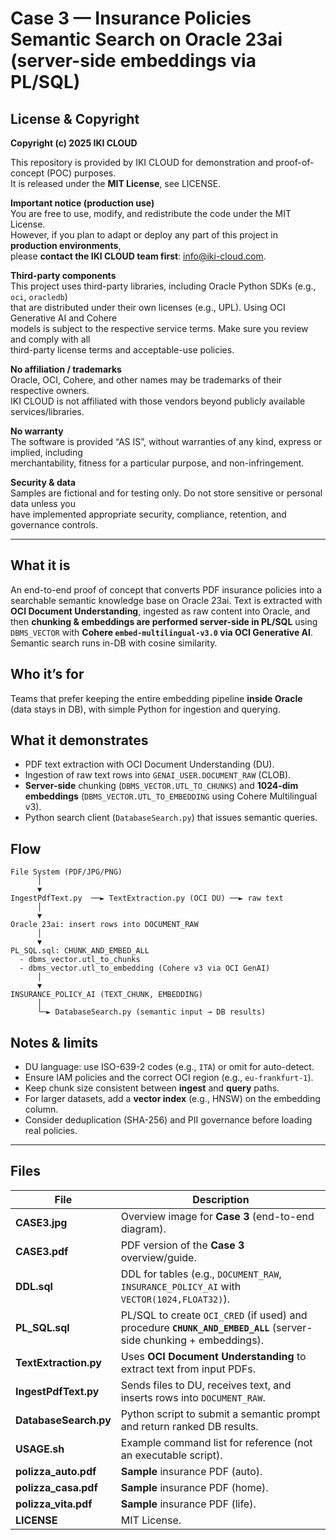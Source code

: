 # Case 3 — Insurance Policies Semantic Search on Oracle 23ai (server-side embeddings via PL/SQL)


## License & Copyright

**Copyright (c) 2025 IKI CLOUD**

This repository is provided by IKI CLOUD for demonstration and proof-of-concept (POC) purposes.  
It is released under the **MIT License**, see LICENSE.

**Important notice (production use)**  
You are free to use, modify, and redistribute the code under the MIT License.  
However, if you plan to adapt or deploy any part of this project in **production environments**,  
please **contact the IKI CLOUD team first**: info@iki-cloud.com.

**Third-party components**  
This project uses third-party libraries, including Oracle Python SDKs (e.g., `oci`, `oracledb`)  
that are distributed under their own licenses (e.g., UPL). Using OCI Generative AI and Cohere  
models is subject to the respective service terms. Make sure you review and comply with all  
third-party license terms and acceptable-use policies.

**No affiliation / trademarks**  
Oracle, OCI, Cohere, and other names may be trademarks of their respective owners.  
IKI CLOUD is not affiliated with those vendors beyond publicly available services/libraries.

**No warranty**  
The software is provided “AS IS”, without warranties of any kind, express or implied, including  
merchantability, fitness for a particular purpose, and non-infringement.

**Security & data**  
Samples are fictional and for testing only. Do not store sensitive or personal data unless you  
have implemented appropriate security, compliance, retention, and governance controls.

---

## What it is
An end-to-end proof of concept that converts PDF insurance policies into a searchable
semantic knowledge base on Oracle 23ai. Text is extracted with **OCI Document Understanding**, ingested as raw
content into Oracle, and then **chunking & embeddings are performed server-side in PL/SQL**
using `DBMS_VECTOR` with **Cohere `embed-multilingual-v3.0` via OCI Generative AI**.  
Semantic search runs in-DB with cosine similarity.

## Who it’s for
Teams that prefer keeping the entire embedding pipeline **inside Oracle** (data stays in DB),
with simple Python for ingestion and querying.

## What it demonstrates
- PDF text extraction with OCI Document Understanding (DU).
- Ingestion of raw text rows into `GENAI_USER.DOCUMENT_RAW` (CLOB).
- **Server-side** chunking (`DBMS_VECTOR.UTL_TO_CHUNKS`) and **1024-dim embeddings**
  (`DBMS_VECTOR.UTL_TO_EMBEDDING` using Cohere Multilingual v3).
- Python search client (`DatabaseSearch.py`) that issues semantic queries.

## Flow
```
File System (PDF/JPG/PNG)
      │
      ▼
IngestPdfText.py  ──► TextExtraction.py (OCI DU) ──► raw text
      │
      ▼
Oracle 23ai: insert rows into DOCUMENT_RAW
      │
      ▼
PL_SQL.sql: CHUNK_AND_EMBED_ALL
  - dbms_vector.utl_to_chunks
  - dbms_vector.utl_to_embedding (Cohere v3 via OCI GenAI)
      │
      ▼
INSURANCE_POLICY_AI (TEXT_CHUNK, EMBEDDING)
      │
      └─► DatabaseSearch.py (semantic input → DB results)
```

## Notes & limits
- DU language: use ISO-639-2 codes (e.g., `ITA`) or omit for auto-detect.
- Ensure IAM policies and the correct OCI region (e.g., `eu-frankfurt-1`).
- Keep chunk size consistent between **ingest** and **query** paths.
- For larger datasets, add a **vector index** (e.g., HNSW) on the embedding column.
- Consider deduplication (SHA-256) and PII governance before loading real policies.

---

## Files

| File                  | Description                                                                                                              |
|-----------------------|--------------------------------------------------------------------------------------------------------------------------|
| **CASE3.jpg**         | Overview image for **Case 3** (end-to-end diagram).                                                                      |
| **CASE3.pdf**         | PDF version of the **Case 3** overview/guide.                                                                            |
| **DDL.sql**           | DDL for tables (e.g., `DOCUMENT_RAW`, `INSURANCE_POLICY_AI` with `VECTOR(1024,FLOAT32)`).                                |
| **PL_SQL.sql**        | PL/SQL to create `OCI_CRED` (if used) and procedure **`CHUNK_AND_EMBED_ALL`** (server-side chunking + embeddings).       |
| **TextExtraction.py** | Uses **OCI Document Understanding** to extract text from input PDFs.                                                     |
| **IngestPdfText.py**  | Sends files to DU, receives text, and inserts rows into `DOCUMENT_RAW`.                                                  |
| **DatabaseSearch.py** | Python script to submit a semantic prompt and return ranked DB results.                                                  |
| **USAGE.sh**          | Example command list for reference (not an executable script).                                                           |
| **polizza_auto.pdf**  | **Sample** insurance PDF (auto).                                                                                          |
| **polizza_casa.pdf**  | **Sample** insurance PDF (home).                                                                                          |
| **polizza_vita.pdf**  | **Sample** insurance PDF (life).                                                                                          |
| **LICENSE**           | MIT License.                                                                                                             |
